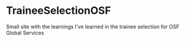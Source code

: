 # TraineeSelectionOSF
Small site with the learnings I've learned in the trainee selection for OSF Global Services
